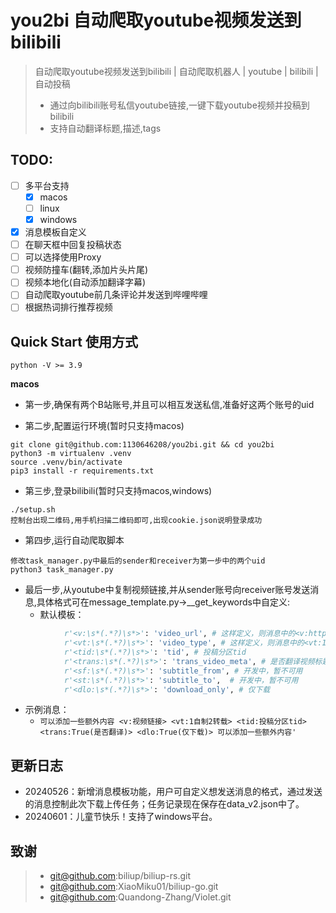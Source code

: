 # you2bi 自动爬取youtube视频发送到bilibili
> 自动爬取youtube视频发送到bilibili | 自动爬取机器人 | youtube | bilibili | 自动投稿
> - 通过向bilibili账号私信youtube链接,一键下载youtube视频并投稿到bilibili
> - 支持自动翻译标题,描述,tags

## TODO: 
  - [ ] 多平台支持
    - [x] macos
    - [ ] linux
    - [x] windows
  - [x] 消息模板自定义
  - [ ] 在聊天框中回复投稿状态
  - [ ] 可以选择使用Proxy
  - [ ] 视频防撞车(翻转,添加片头片尾)
  - [ ] 视频本地化(自动添加翻译字幕)
  - [ ] 自动爬取youtube前几条评论并发送到哔哩哔哩
  - [ ] 根据热词排行推荐视频

## Quick Start 使用方式
`python -V >= 3.9`

**macos**
- 第一步,确保有两个B站账号,并且可以相互发送私信,准备好这两个账号的uid

- 第二步,配置运行环境(暂时只支持macos)
```shell
git clone git@github.com:1130646208/you2bi.git && cd you2bi
python3 -m virtualenv .venv
source .venv/bin/activate
pip3 install -r requirements.txt
```

- 第三步,登录bilibili(暂时只支持macos,windows)
```shell
./setup.sh
控制台出现二维码,用手机扫描二维码即可,出现cookie.json说明登录成功
```

- 第四步,运行自动爬取脚本
```shell
修改task_manager.py中最后的sender和receiver为第一步中的两个uid
python3 task_manager.py
```

- 最后一步,从youtube中复制视频链接,并从sender账号向receiver账号发送消息,具体格式可在message_template.py->__get_keywords中自定义:
  - 默认模板：
```python
            r'<v:\s*(.*?)\s*>': 'video_url', # 这样定义，则消息中的<v:https://youtube.com/xxx>视频链接可被识别出来
            r'<vt:\s*(.*?)\s*>': 'video_type', # 这样定义，则消息中的<vt:1>视频类型（1自制，2转载）可被识别出；下面的以此类推
            r'<tid:\s*(.*?)\s*>': 'tid', # 投稿分区tid
            r'<trans:\s*(.*?)\s*>': 'trans_video_meta', # 是否翻译视频标题，tag和描述
            r'<sf:\s*(.*?)\s*>': 'subtitle_from', # 开发中，暂不可用
            r'<st:\s*(.*?)\s*>': 'subtitle_to',  # 开发中，暂不可用
            r'<dlo:\s*(.*?)\s*>': 'download_only', # 仅下载
```
- 示例消息：
  - `可以添加一些额外内容 <v:视频链接> <vt:1自制2转载> <tid:投稿分区tid> <trans:True(是否翻译)> <dlo:True(仅下载)> 可以添加一些额外内容'`
 
## 更新日志
- 20240526：新增消息模板功能，用户可自定义想发送消息的格式，通过发送的消息控制此次下载上传任务；任务记录现在保存在data_v2.json中了。
- 20240601：儿童节快乐！支持了windows平台。

## 致谢
> - git@github.com:biliup/biliup-rs.git
> - git@github.com:XiaoMiku01/biliup-go.git
> - git@github.com:Quandong-Zhang/Violet.git


